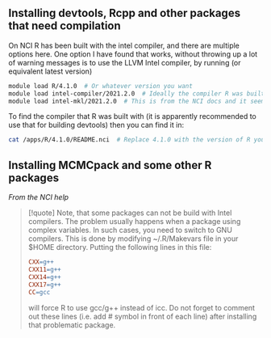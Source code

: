 ## Installing devtools, Rcpp and other packages that need compilation

On NCI R has been built with the intel compiler, and there are multiple options here. One option I have found that works, without throwing up a lot of warning messages is to use the LLVM Intel compiler, by running (or equivalent latest version)


```sh
module load R/4.1.0  # Or whatever version you want
module load intel-compiler/2021.2.0  # Ideally the compiler R was built with
module load intel-mkl/2021.2.0  # This is from the NCI docs and it seems to be required sometimes
```

To find the compiler that R was built with (it is apparently recommended to use that for building devtools) then you can find it in:

```sh
cat /apps/R/4.1.0/README.nci  # Replace 4.1.0 with the version of R you need
```
## Installing MCMCpack and some other R packages

*From the NCI help*

> [!quote]
> Note, that some packages can not be build with Intel compilers. The problem usually happens when a package using complex variables. In such cases, you need to switch to GNU compilers. This is done by modifying ~/.R/Makevars file in your $HOME directory. Putting the following lines in this file:
> ```makefile
> CXX=g++
> CXX11=g++
> CXX14=g++
> CXX17=g++
> CC=gcc
> ```
> will force R to use gcc/g++ instead of icc. Do not forget to comment out these lines (i.e. add # symbol in front of each line) after installing that problematic package.
